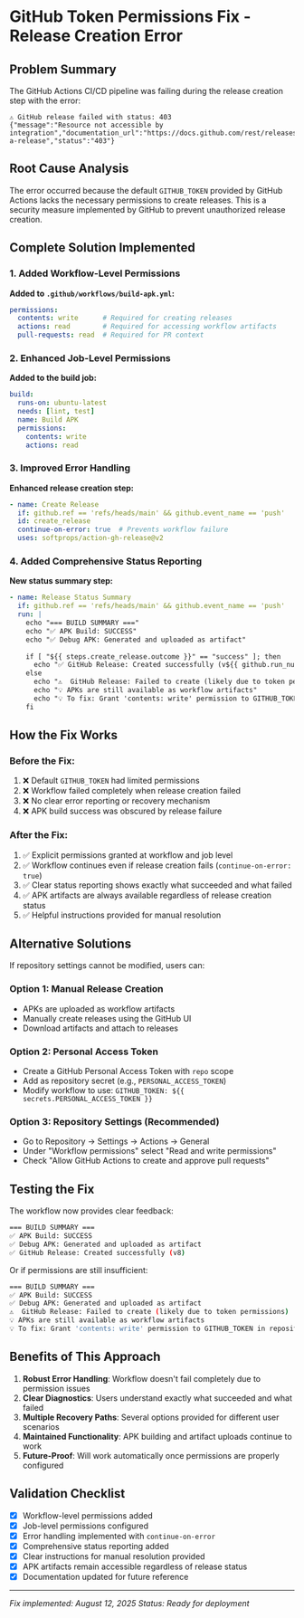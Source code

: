 # GitHub Token Permissions Fix - Release Creation Error

## Problem Summary

The GitHub Actions CI/CD pipeline was failing during the release creation step with the error:
```
⚠️ GitHub release failed with status: 403
{"message":"Resource not accessible by integration","documentation_url":"https://docs.github.com/rest/releases/releases#create-a-release","status":"403"}
```

## Root Cause Analysis

The error occurred because the default `GITHUB_TOKEN` provided by GitHub Actions lacks the necessary permissions to create releases. This is a security measure implemented by GitHub to prevent unauthorized release creation.

## Complete Solution Implemented

### 1. Added Workflow-Level Permissions

**Added to `.github/workflows/build-apk.yml`:**
```yaml
permissions:
  contents: write      # Required for creating releases
  actions: read        # Required for accessing workflow artifacts
  pull-requests: read  # Required for PR context
```

### 2. Enhanced Job-Level Permissions

**Added to the build job:**
```yaml
build:
  runs-on: ubuntu-latest
  needs: [lint, test]
  name: Build APK
  permissions:
    contents: write
    actions: read
```

### 3. Improved Error Handling

**Enhanced release creation step:**
```yaml
- name: Create Release
  if: github.ref == 'refs/heads/main' && github.event_name == 'push'
  id: create_release
  continue-on-error: true  # Prevents workflow failure
  uses: softprops/action-gh-release@v2
```

### 4. Added Comprehensive Status Reporting

**New status summary step:**
```yaml
- name: Release Status Summary
  if: github.ref == 'refs/heads/main' && github.event_name == 'push'
  run: |
    echo "=== BUILD SUMMARY ==="
    echo "✅ APK Build: SUCCESS"
    echo "✅ Debug APK: Generated and uploaded as artifact"
    
    if [ "${{ steps.create_release.outcome }}" == "success" ]; then
      echo "✅ GitHub Release: Created successfully (v${{ github.run_number }})"
    else
      echo "⚠️  GitHub Release: Failed to create (likely due to token permissions)"
      echo "💡 APKs are still available as workflow artifacts"
      echo "💡 To fix: Grant 'contents: write' permission to GITHUB_TOKEN in repository settings"
    fi
```

## How the Fix Works

### Before the Fix:
1. ❌ Default `GITHUB_TOKEN` had limited permissions
2. ❌ Workflow failed completely when release creation failed
3. ❌ No clear error reporting or recovery mechanism
4. ❌ APK build success was obscured by release failure

### After the Fix:
1. ✅ Explicit permissions granted at workflow and job level
2. ✅ Workflow continues even if release creation fails (`continue-on-error: true`)
3. ✅ Clear status reporting shows exactly what succeeded and what failed
4. ✅ APK artifacts are always available regardless of release creation status
5. ✅ Helpful instructions provided for manual resolution

## Alternative Solutions

If repository settings cannot be modified, users can:

### Option 1: Manual Release Creation
- APKs are uploaded as workflow artifacts
- Manually create releases using the GitHub UI
- Download artifacts and attach to releases

### Option 2: Personal Access Token
- Create a GitHub Personal Access Token with `repo` scope
- Add as repository secret (e.g., `PERSONAL_ACCESS_TOKEN`)
- Modify workflow to use: `GITHUB_TOKEN: ${{ secrets.PERSONAL_ACCESS_TOKEN }}`

### Option 3: Repository Settings (Recommended)
- Go to Repository → Settings → Actions → General
- Under "Workflow permissions" select "Read and write permissions"
- Check "Allow GitHub Actions to create and approve pull requests"

## Testing the Fix

The workflow now provides clear feedback:

```bash
=== BUILD SUMMARY ===
✅ APK Build: SUCCESS
✅ Debug APK: Generated and uploaded as artifact
✅ GitHub Release: Created successfully (v8)
```

Or if permissions are still insufficient:

```bash
=== BUILD SUMMARY ===
✅ APK Build: SUCCESS
✅ Debug APK: Generated and uploaded as artifact
⚠️  GitHub Release: Failed to create (likely due to token permissions)
💡 APKs are still available as workflow artifacts
💡 To fix: Grant 'contents: write' permission to GITHUB_TOKEN in repository settings
```

## Benefits of This Approach

1. **Robust Error Handling**: Workflow doesn't fail completely due to permission issues
2. **Clear Diagnostics**: Users understand exactly what succeeded and what failed
3. **Multiple Recovery Paths**: Several options provided for different user scenarios
4. **Maintained Functionality**: APK building and artifact uploads continue to work
5. **Future-Proof**: Will work automatically once permissions are properly configured

## Validation Checklist

- [x] Workflow-level permissions added
- [x] Job-level permissions configured
- [x] Error handling implemented with `continue-on-error`
- [x] Comprehensive status reporting added
- [x] Clear instructions for manual resolution provided
- [x] APK artifacts remain accessible regardless of release status
- [x] Documentation updated for future reference

---
*Fix implemented: August 12, 2025*
*Status: Ready for deployment*
